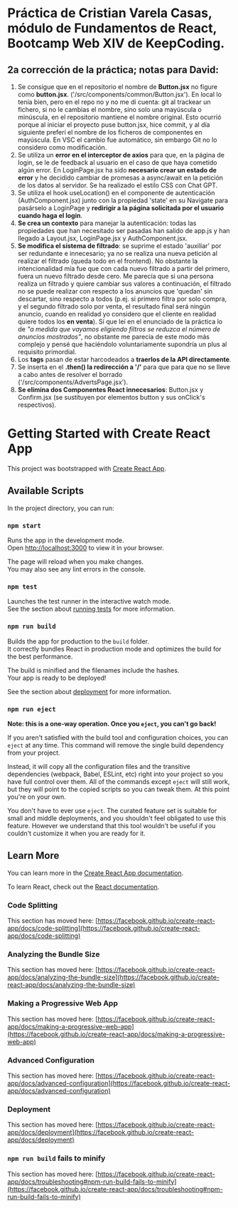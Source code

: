 # Práctica de Cristian Varela Casas, módulo de Fundamentos de React, Bootcamp Web XIV de KeepCoding.

## 2a corrección de la práctica; notas para David:

1. Se consigue que en el repositorio el nombre de **Button.jsx** no figure como **button.jsx**. ('/src/components/common/Button.jsx'). En local lo tenía bien, pero en el repo no y no me di cuenta: git al trackear un fichero, si no le cambias el nombre, sino solo una mayúscula o minúscula, en el repositorio mantiene el nombre original. Esto ocurrió porque al iniciar el proyecto puse button.jsx, hice commit, y al día siguiente preferí el nombre de los ficheros de componentes en mayúscula. En VSC el cambio fue automático, sin embargo Git no lo considero como modificación.
2. Se utiliza un **error en el interceptor de axios** para que, en la página de login, se le de feedback al usuario en el caso de que haya cometido algún error. En LoginPage.jsx ha sido **necesario crear un estado de error** y he decidido cambiar de promesas a async/await en la petición de los datos al servidor. Se ha realizado el estilo CSS con Chat GPT.
3. Se utiliza el hook useLocation() en el componente de autenticación (AuthComponent.jsx) junto con la propiedad 'state' en su Navigate para pasárselo a LoginPage y **redirigir a la página solicitada por el usuario cuando haga el login**.
4. **Se crea un contexto** para manejar la autenticación: todas las propiedades que han necesitado ser pasadas han salido de app.js y han llegado a Layout.jsx, LoginPage.jsx y AuthComponent.jsx.
5. **Se modifica el sistema de filtrado**: se suprime el estado 'auxiliar' por ser redundante e innecesario; ya no se realiza una nueva petición al realizar el filtrado (queda todo en el frontend). No obstante la intencionalidad mía fue que con cada nuevo filtrado a partir del primero, fuera un nuevo filtrado desde cero. Me parecía que si una persona realiza un filtrado y quiere cambiar sus valores a continuación, el filtrado no se puede realizar con respecto a los anuncios que 'quedan' sin descartar, sino respecto a todos (p.ej. si primero filtra por solo compra, y el segundo filtrado solo por venta, el resultado final será ningún anuncio, cuando en realidad yo considero que el cliente en realidad quiere todos los **en venta**). Sí que leí en el enunciado de la práctica lo de *"a medida que vayamos eligiendo filtros se reduzca el número de anuncios mostrados"*, no obstante me parecía de este modo más complejo y pensé que haciéndolo voluntariamente supondría un plus al requisito primordial.
6. Los **tags** pasan de estar harcodeados a **traerlos de la API directamente**.
7. Se inserta en el **.then() la redirección a '/'** para que para que no se lleve a cabo antes de resolver el borrado
('/src/components/AdvertsPage.jsx').
8. **Se elimina dos Componentes React innecesarios**: Button.jsx y Confirm.jsx (se sustituyen por elementos button y sus onClick's respectivos).

# Getting Started with Create React App

This project was bootstrapped with [Create React App](https://github.com/facebook/create-react-app).

## Available Scripts

In the project directory, you can run:

### `npm start`

Runs the app in the development mode.\
Open [http://localhost:3000](http://localhost:3000) to view it in your browser.

The page will reload when you make changes.\
You may also see any lint errors in the console.

### `npm test`

Launches the test runner in the interactive watch mode.\
See the section about [running tests](https://facebook.github.io/create-react-app/docs/running-tests) for more information.

### `npm run build`

Builds the app for production to the `build` folder.\
It correctly bundles React in production mode and optimizes the build for the best performance.

The build is minified and the filenames include the hashes.\
Your app is ready to be deployed!

See the section about [deployment](https://facebook.github.io/create-react-app/docs/deployment) for more information.

### `npm run eject`

**Note: this is a one-way operation. Once you `eject`, you can't go back!**

If you aren't satisfied with the build tool and configuration choices, you can `eject` at any time. This command will remove the single build dependency from your project.

Instead, it will copy all the configuration files and the transitive dependencies (webpack, Babel, ESLint, etc) right into your project so you have full control over them. All of the commands except `eject` will still work, but they will point to the copied scripts so you can tweak them. At this point you're on your own.

You don't have to ever use `eject`. The curated feature set is suitable for small and middle deployments, and you shouldn't feel obligated to use this feature. However we understand that this tool wouldn't be useful if you couldn't customize it when you are ready for it.

## Learn More

You can learn more in the [Create React App documentation](https://facebook.github.io/create-react-app/docs/getting-started).

To learn React, check out the [React documentation](https://reactjs.org/).

### Code Splitting

This section has moved here: [https://facebook.github.io/create-react-app/docs/code-splitting](https://facebook.github.io/create-react-app/docs/code-splitting)

### Analyzing the Bundle Size

This section has moved here: [https://facebook.github.io/create-react-app/docs/analyzing-the-bundle-size](https://facebook.github.io/create-react-app/docs/analyzing-the-bundle-size)

### Making a Progressive Web App

This section has moved here: [https://facebook.github.io/create-react-app/docs/making-a-progressive-web-app](https://facebook.github.io/create-react-app/docs/making-a-progressive-web-app)

### Advanced Configuration

This section has moved here: [https://facebook.github.io/create-react-app/docs/advanced-configuration](https://facebook.github.io/create-react-app/docs/advanced-configuration)

### Deployment

This section has moved here: [https://facebook.github.io/create-react-app/docs/deployment](https://facebook.github.io/create-react-app/docs/deployment)

### `npm run build` fails to minify

This section has moved here: [https://facebook.github.io/create-react-app/docs/troubleshooting#npm-run-build-fails-to-minify](https://facebook.github.io/create-react-app/docs/troubleshooting#npm-run-build-fails-to-minify)
